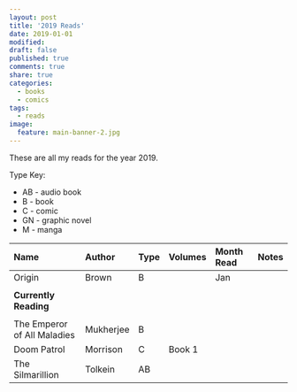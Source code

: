 ```yaml
---
layout: post
title: '2019 Reads'
date: 2019-01-01
modified:
draft: false
published: true
comments: true
share: true
categories:
  - books
  - comics
tags:
  - reads
image:
  feature: main-banner-2.jpg
---
```


These are all my reads for the year 2019.

Type Key:
* AB - audio book
* B - book
* C - comic
* GN - graphic novel
* M - manga

| Name                               | Author    | Type  | Volumes | Month Read   | Notes               |
|:-----------------------------------|:----------|:------|:--------|:-------------|:--------------------|
| Origin                             | Brown     | B     |         | Jan          |                     |
|                                    |           |       |         |              |                     |
| <b>Currently Reading</b>           |           |       |         |              |                     |
|                                    |           |       |         |              |                     |
| The Emperor of All Maladies        | Mukherjee | B     |         |              |                     |
| Doom Patrol                        | Morrison  | C     | Book 1  |              |                     |
| The Silmarillion                   | Tolkein   | AB    |         |              |                     |

